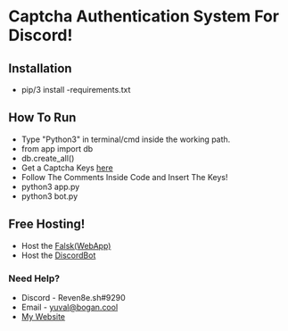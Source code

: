 # Captcha Authentication System For Discord!


## Installation
- pip/3 install -requirements.txt


## How To Run
- Type "Python3" in terminal/cmd inside the working path.
- from app import db
- db.create_all()
- Get a Captcha Keys [here](google.com/recaptcha/about/)
- Follow The Comments Inside Code and Insert The Keys!
- python3 app.py
- python3 bot.py

## Free Hosting!
- Host the [Falsk(WebApp)](https://www.youtube.com/watch?v=Li0Abz-KT78)
- Host the [DiscordBot](https://www.youtube.com/watch?v=OOmH0eBVpcw&ab_channel=JacobAllenJacobAllen)


### Need Help?
- Discord - Reven8e.sh#9290
- Email - yuval@bogan.cool
- [My Website](https://www.bogan.cool)
